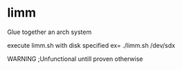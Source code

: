 # limm

Glue together an arch system

execute limm.sh with disk specified ex= ./limm.sh /dev/sdx

WARNING ;Unfunctional untill proven otherwise
